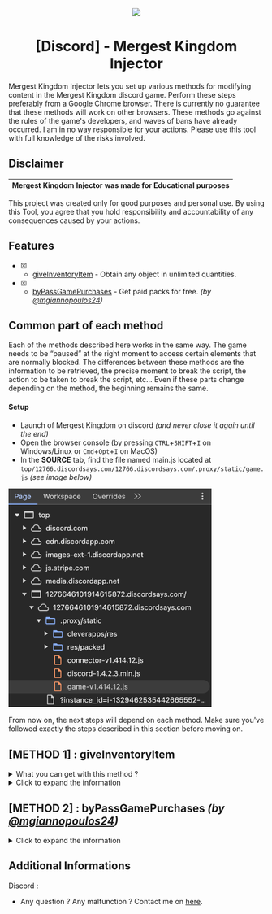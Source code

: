 <p align="center">
  <img src="https://imgs.crazygames.com/mergest-kingdom_16x9/20241211151323/mergest-kingdom_16x9-cover?auto=format%2Ccompress" width="600">
</p>

<h1 align="center">[Discord] - Mergest Kingdom Injector</h1>

<p align="left">
  Mergest Kingdom Injector lets you set up various methods for modifying content in the Mergest Kingdom discord game. Perform these steps preferably from a Google Chrome browser. There is currently no guarantee that these methods will work on other browsers.
  These methods go against the rules of the game's developers, and waves of bans have already occurred. I am in no way responsible for your actions. Please use this tool with full knowledge of the risks involved.
</p>


## Disclaimer

|Mergest Kingdom Injector was made for Educational purposes   |
|-------------------------------------------------|
This project was created only for good purposes and personal use.
By using this Tool, you agree that you hold responsibility and accountability of any consequences caused by your actions.

## Features

- [x] - [giveInventoryItem](https://github.com/AstraaDev/MergestKingdom-Injector) - Obtain any object in unlimited quantities.
- [x] - [byPassGamePurchases](https://github.com/AstraaDev/MergestKingdom-Injector) - Get paid packs for free. *(by [@mgiannopoulos24](https://github.com/mgiannopoulos24))*

## Common part of each method
Each of the methods described here works in the same way. The game needs to be “paused” at the right moment to access certain elements that are normally blocked. The differences between these methods are the information to be retrieved, the precise moment to break the script, the action to be taken to break the script, etc...
Even if these parts change depending on the method, the beginning remains the same.

#### Setup
- Launch of Mergest Kingdom on discord *(and never close it again until the end)*
- Open the browser console (by pressing `CTRL`+`SHIFT`+`I` on Windows/Linux or `Cmd`+`Opt`+`I` on MacOS)
- In the **SOURCE** tab, find the file named main.js located at `top/12766.discordsays.com/12766.discordsays.com/.proxy/static/game.js` *(see image below)*
<img src="img/readme_screenshot/MK_1.png" width="400">

From now on, the next steps will depend on each method. Make sure you've followed exactly the steps described in this section before moving on.

## [METHOD 1] : giveInventoryItem
<details>
<summary>What you can get with this method ?</summary>

### Consumable

| Parameter                         | Description                      |
| :-------------------------------- | :------------------------------- |
| `exp`                             | Experience                       |
| `energy`                          | Energy for activities            |
| `rubies`                          | Purple rubies                    |
| `soft`                            | Golds                            |
| `wands `                          | Keys                             |
</details>

<details>
<summary>Click to expand the information</summary>

Make sure you've followed exactly the steps described in the “Common part of each method” section before moving on to this one.

#### Injection
- In `game.js` file,
- Search the file (by pressing `CTRL`+`F`)
- Write the following command and press `ENTER` :
```js
RewardTypes[this.type].handler.call(this, this.value, this.options)
```
- There will normally be `1` results. Navigate to this one and set a breakpoint by clicking on the left of the line in the grey area *(see image below)*
<img src="img/readme_screenshot/MK_2.png" width="400">

- Return to the game and collect an object *(the game should stop again)*
- In the **SOURCE** tab, find the type and value arguments at `Local/this` *(see image below)*
<img src="img/readme_screenshot/MK_3.png" width="300">

- Replace `type` with the item you want *(the list is available above)* and `value` with the quantity you want *(see image below)*
<img src="img/readme_screenshot/MK_4.png" width="300">

- You can now go back to the `game.js` file in the **SOURCE** tab, then remove the breakpoint *(by clicking on it again)* and click on the `Resume script execution` button again
- Your item should be added.
</details>

## [METHOD 2] : byPassGamePurchases *(by [@mgiannopoulos24](https://github.com/mgiannopoulos24))*
<details>
<summary>Click to expand the information</summary>

Make sure you've followed exactly the steps described in the “Common part of each method” section before moving on to this one.

#### Injection
- In `game.js` file,
- Search the file (by pressing `CTRL`+`F`)
- Write the following command and press `ENTER` :
```js
"PaymentsManager purchase failure"
```
- There will normally be 1 results. Navigate to the first result and set a breakpoint by clicking on the left of the line in the grey area *(see image below)*
<img src="img/readme_screenshot/MK_5.png" width="500">

- Return to the game, click on any pack or paid option, then cancel the transaction by clicking on the cross in the top right-hand corner *(the game should stop again)*.
<img src="img/readme_screenshot/MK_6.png" width="400">

- In the **CONSOLE** tab, write the following command and press `ENTER` :
```js
cleverapps.paymentsLogic.purchase = function (a,b,c){
    console.log("PaymentsManager purchase success (free)", a.productId, a.itemId);
    cleverapps.eventLogger.logEvent(cleverapps.EVENTS.STATS.PRODUCT.SUCCESS);
    this.logPurchase(a, { purchase: "free" });
    cleverapps.eventLogger.logEvent(cleverapps.EVENTS.STATS.PRODUCT.CONSUME_START);
    cleverapps.conversionManager.processConversion(cleverapps.EVENTS.CONVERSIONS.PAYMENTS, 0);
    cleverapps.conversionManager.processConversion(cleverapps.EVENTS.CONVERSIONS.TOTAL, 0);
    cleverapps.eventLogger.logEvent(cleverapps.EVENTS.STATS.PRODUCT.CONSUME_SUCCESS);
    var f = a.reward;
    a.showBoughtMessage(f);
    this.giveReward(f, c);
    b(!0);
}
```
- You can now go back to the `game.js` file in the **SOURCE** tab, then remove the breakpoint *(by clicking on it again)* and click on the `Resume script execution` button again

#### Use injection
You're all set! All you have to do is choose the pack you want, and you'll get it for free.
</details>

## Additional Informations
Discord :
- Any question ? Any malfunction ? Contact me on [here](discord.gg/PKR7nM9j9U).

